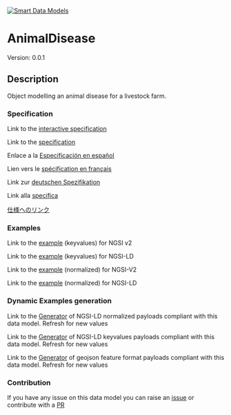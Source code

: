 [![Smart Data Models](https://smartdatamodels.org/wp-content/uploads/2022/01/SmartDataModels_logo.png "Logo")](https://smartdatamodels.org)
# AnimalDisease
Version: 0.0.1

## Description 

Object modelling an animal disease for a livestock farm.
### Specification

Link to the [interactive specification](https://swagger.lab.fiware.org/?url=https://smart-data-models.github.io/dataModel.Agrifood/AnimalDisease/swagger.yaml)

Link to the [specification](https://github.com/smart-data-models/dataModel.Agrifood/blob/master/AnimalDisease/doc/spec.md)

Enlace a la [Especificación en español](https://github.com/smart-data-models/dataModel.Agrifood/blob/master/AnimalDisease/doc/spec_ES.md)

Lien vers le [spécification en français](https://github.com/smart-data-models/dataModel.Agrifood/blob/master/AnimalDisease/doc/spec_FR.md)

Link zur [deutschen Spezifikation](https://github.com/smart-data-models/dataModel.Agrifood/blob/master/AnimalDisease/doc/spec_DE.md)

Link alla [specifica](https://github.com/smart-data-models/dataModel.Agrifood/blob/master/AnimalDisease/doc/spec_IT.md)

[仕様へのリンク](https://github.com/smart-data-models/dataModel.Agrifood/blob/master/AnimalDisease/doc/spec_JA.md)
### Examples

Link to the [example](https://smart-data-models.github.io/dataModel.Agrifood/AnimalDisease/examples/example.json) (keyvalues) for NGSI v2

Link to the [example](https://smart-data-models.github.io/dataModel.Agrifood/AnimalDisease/examples/example.jsonld) (keyvalues) for NGSI-LD

Link to the [example](https://smart-data-models.github.io/dataModel.Agrifood/AnimalDisease/examples/example-normalized.json) (normalized) for NGSI-V2

Link to the [example](https://smart-data-models.github.io/dataModel.Agrifood/AnimalDisease/examples/example-normalized.jsonld) (normalized) for NGSI-LD
### Dynamic Examples generation

Link to the [Generator](https://smartdatamodels.org/extra/ngsi-ld_generator.php?schemaUrl=https://raw.githubusercontent.com/smart-data-models/dataModel.Agrifood/master/AnimalDisease/schema.json&email=info@smartdatamodels.org) of NGSI-LD normalized payloads compliant with this data model. Refresh for new values

Link to the [Generator](https://smartdatamodels.org/extra/ngsi-ld_generator_keyvalues.php?schemaUrl=https://raw.githubusercontent.com/smart-data-models/dataModel.Agrifood/master/AnimalDisease/schema.json&email=info@smartdatamodels.org) of NGSI-LD keyvalues payloads compliant with this data model. Refresh for new values

Link to the [Generator](https://smartdatamodels.org/extra/geojson_features_generator.php?schemaUrl=https://raw.githubusercontent.com/smart-data-models/dataModel.Agrifood/master/AnimalDisease/schema.json&email=info@smartdatamodels.org) of geojson feature format payloads compliant with this data model. Refresh for new values
### Contribution

 If you have any issue on this data model you can raise an [issue](https://github.com/smart-data-models/dataModel.Agrifood/issues)  or contribute with a [PR](https://github.com/smart-data-models/dataModel.Agrifood/pulls)